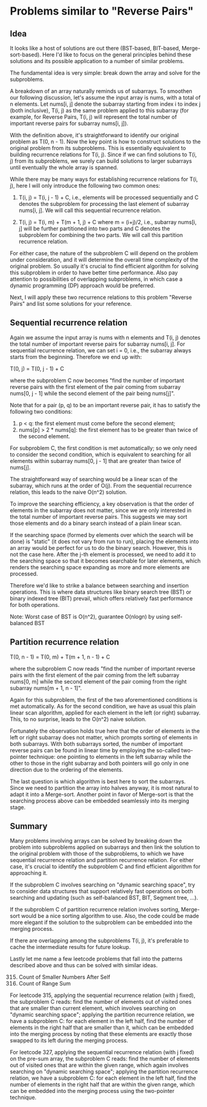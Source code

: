 # Problems similar to "Reverse Pairs"

## Idea
It looks like a host of solutions are out there (BST-based, BIT-based, Merge-sort-based). Here I'd like to focus on the general principles behind these solutions and its possible application to a number of similar problems.

The fundamental idea is very simple: break down the array and solve for the subproblems.

A breakdown of an array naturally reminds us of subarrays. To smoothen our following discussion, let's assume the input array is nums, with a total of n elements. Let nums[i, j] denote the subarray starting from index i to index j (both inclusive), T(i, j) as the same problem applied to this subarray (for example, for Reverse Pairs, T(i, j) will represent the total number of important reverse pairs for subarray nums[i, j]).

With the definition above, it's straightforward to identify our original problem as T(0, n - 1). Now the key point is how to construct solutions to the original problem from its subproblems. This is essentially equivalent to building recurrence relations for T(i, j). Since if we can find solutions to T(i, j) from its subproblems, we surely can build solutions to larger subarrays until eventually the whole array is spanned.

While there may be many ways for establishing recurrence relations for T(i, j), here I will only introduce the following two common ones:

1. T(i, j) = T(i, j - 1) + C, i.e., elements will be processed sequentially and C denotes the subproblem for processing the last element of subarray nums[i, j]. We will call this sequential recurrence relation.
 
2. T(i, j) = T(i, m) + T(m + 1, j) + C where m = (i+j)/2, i.e., subarray nums[i, j] will be further partitioned into two parts and C denotes the subproblem for combining the two parts. We will call this partition recurrence relation.

For either case, the nature of the subproblem C will depend on the problem under consideration, and it will determine the overall time complexity of the original problem. So usually it's crucial to find efficient algorithm for solving this subproblem in order to have better time performance. Also pay attention to possibilities of overlapping subproblems, in which case a dynamic programming (DP) approach would be preferred.

Next, I will apply these two recurrence relations to this problem "Reverse Pairs" and list some solutions for your reference.


## Sequential recurrence relation

Again we assume the input array is nums with n elements and T(i, j) denotes the total number of important reverse pairs for subarray nums[i, j]. For sequential recurrence relation, we can set i = 0, i.e., the subarray always starts from the beginning. Therefore we end up with:

T(0, j) = T(0, j - 1) + C

where the subproblem C now becomes "find the number of important reverse pairs with the first element of the pair coming from subarray nums[0, j - 1] while the second element of the pair being nums[j]".

Note that for a pair (p, q) to be an important reverse pair, it has to satisfy the following two conditions:

1. p < q: the first element must come before the second element;
2. nums[p] > 2 * nums[q]: the first element has to be greater than twice of the second element.

For subproblem C, the first condition is met automatically; so we only need to consider the second condition, which is equivalent to searching for all elements within subarray nums[0, j - 1] that are greater than twice of nums[j].

The straightforward way of searching would be a linear scan of the subarray, which runs at the order of O(j). From the sequential recurrence relation, this leads to the naive O(n^2) solution.

To improve the searching efficiency, a key observation is that the order of elements in the subarray does not matter, since we are only interested in the total number of important reverse pairs. This suggests we may sort those elements and do a binary search instead of a plain linear scan.

If the searching space (formed by elements over which the search will be done) is "static" (it does not vary from run to run), placing the elements into an array would be perfect for us to do the binary search. However, this is not the case here. After the j-th element is processed, we need to add it to the searching space so that it becomes searchable for later elements, which renders the searching space expanding as more and more elements are processed.

Therefore we'd like to strike a balance between searching and insertion operations. This is where data structures like binary search tree (BST) or binary indexed tree (BIT) prevail, which offers relatively fast performance for both operations.

Note: Worst case of BST is O(n^2), guarantee O(nlogn) by using self-balanced BST

## Partition recurrence relation

T(0, n - 1) = T(0, m) + T(m + 1, n - 1) + C

where the subproblem C now reads "find the number of important reverse pairs with the first element of the pair coming from the left subarray nums[0, m] while the second element of the pair coming from the right subarray nums[m + 1, n - 1]".

Again for this subproblem, the first of the two aforementioned conditions is met automatically. As for the second condition, we have as usual this plain linear scan algorithm, applied for each element in the left (or right) subarray. This, to no surprise, leads to the O(n^2) naive solution.

Fortunately the observation holds true here that the order of elements in the left or right subarray does not matter, which prompts sorting of elements in both subarrays. With both subarrays sorted, the number of important reverse pairs can be found in linear time by employing the so-called two-pointer technique: one pointing to elements in the left subarray while the other to those in the right subarray and both pointers will go only in one direction due to the ordering of the elements.

The last question is which algorithm is best here to sort the subarrays. Since we need to partition the array into halves anyway, it is most natural to adapt it into a Merge-sort. Another point in favor of Merge-sort is that the searching process above can be embedded seamlessly into its merging stage.

## Summary

Many problems involving arrays can be solved by breaking down the problem into subproblems applied on subarrays and then link the solution to the original problem with those of the subproblems, to which we have sequential recurrence relation and partition recurrence relation. For either case, it's crucial to identify the subproblem C and find efficient algorithm for approaching it.

If the subproblem C involves searching on "dynamic searching space", try to consider data structures that support relatively fast operations on both searching and updating (such as self-balanced BST, BIT, Segment tree, ...).

If the subproblem C of partition recurrence relation involves sorting, Merge-sort would be a nice sorting algorithm to use. Also, the code could be made more elegant if the solution to the subproblem can be embedded into the merging process.

If there are overlapping among the subproblems T(i, j), it's preferable to cache the intermediate results for future lookup.

Lastly let me name a few leetcode problems that fall into the patterns described above and thus can be solved with similar ideas.

315. Count of Smaller Numbers After Self
327. Count of Range Sum

For leetcode 315, applying the sequential recurrence relation (with j fixed), the subproblem C reads: find the number of elements out of visited ones that are smaller than current element, which involves searching on "dynamic searching space"; applying the partition recurrence relation, we have a subproblem C: for each element in the left half, find the number of elements in the right half that are smaller than it, which can be embedded into the merging process by noting that these elements are exactly those swapped to its left during the merging process.

For leetcode 327, applying the sequential recurrence relation (with j fixed) on the pre-sum array, the subproblem C reads: find the number of elements out of visited ones that are within the given range, which again involves searching on "dynamic searching space"; applying the partition recurrence relation, we have a subproblem C: for each element in the left half, find the number of elements in the right half that are within the given range, which can be embedded into the merging process using the two-pointer technique.


